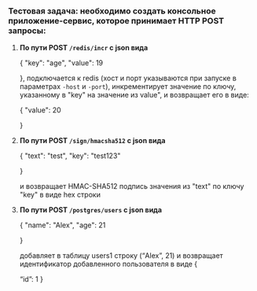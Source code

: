 ### Тестовая задача: необходимо создать консольное приложение-сервис, которое принимает HTTP POST запросы:

1. **По пути POST `/redis/incr` с json вида**

    {
    "key": "age",
    "value": 19
    
    },
    подключается к redis (хост и порт указываются при запуске в параметрах `-host` и `-port`),
    инкрементирует значение по ключу, указанному в "key" на значение из value", и
    возвращает его в виде:
    
    {
    "value": 20
    
    }

2. **По пути POST `/sign/hmacsha512` с json вида**
    
    {
    "text": "test",
    "key": "test123"
    
    }
    
    и возвращает HMAC-SHA512 подпись значения из "text" по ключу "key" в виде hex строки

3. **По пути POST `/postgres/users` с json вида**

    {
    "name": "Alex",
    "age": 21
    
    }
    
    добавляет в таблицу users1
    строку (“Alex”, 21) и возвращает идентификатор добавленного пользователя в виде
    {
    
    “id”: 1
    }
